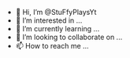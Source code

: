 - 👋 Hi, I’m @StuFfyPlaysYt
- 👀 I’m interested in ...
- 🌱 I’m currently learning ...
- 💞️ I’m looking to collaborate on ...
- 📫 How to reach me ...

<!---
StuFfyPlaysYt/StuFfyPlaysYt is a ✨ special ✨ repository because its `README.md` (this file) appears on your GitHub profile.
You can click the Preview link to take a look at your changes.
--->
